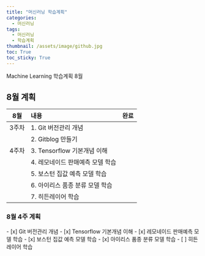 ```yaml
---
title: "머신러닝 학습계획"
categories:
  - 머신러닝
tags:
  - 머신러닝
  - 학습계획
thumbnail: /assets/image/github.jpg
toc: True
toc_sticky: True
---
```

Machine Learning 학습계획 8월

<h2>8월 계획</h2>
  

|  8월  | 내용                             | 완료  |
| :---: | :------------------------------- | :---: |
| 3주차 | 1. Git 버전관리 개념             |       |
|       | 2. Gitblog 만들기                |       |
| 4주차 | 3. Tensorflow 기본개념 이해      |       |
|       | 4. 레모네이드 판매예측 모델 학습 |       |
|       | 5. 보스턴 집값 예측 모델 학습    |       |
|       | 6. 아이리스 품종 분류 모델 학습  |       |
|       | 7. 히든레이어 학습               |       |


<h3>8월 4주 계획</h3>
- [x] Git 버전관리 개념  
- [x] Tensorflow 기본개념 이해  
- [x] 레모네이드 판매예측 모델 학습  
- [x] 보스턴 집값 예측 모델 학습  
- [x] 아이리스 품종 분류 모델 학습  
- [ ] 히든 레이어 학습  

